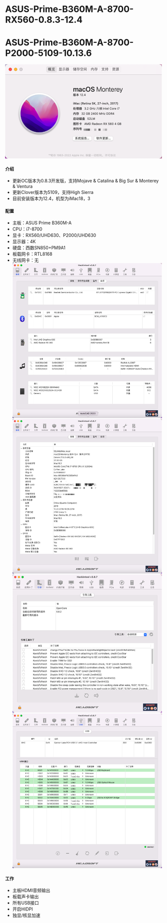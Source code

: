 # ASUS-Prime-B360M-A-8700-RX560-0.8.3-12.4
# ASUS-Prime-B360M-A-8700-P2000-5109-10.13.6

![关于本机](%E5%85%B3%E4%BA%8E%E6%9C%AC%E6%9C%BA.png)

#### 介绍

- 更新OC版本为0.8.3开发版，支持Mojave & Catalina & Big Sur & Monterey & Ventura
- 更新Clover版本为5109，支持High Sierra
- 目前安装版本为12.4，机型为iMac18，3


#### 配置

- 主板：ASUS Prime B360M-A
- CPU：i7-8700
- 显卡：RX560/UHD630、P2000/UHD630
- 显示器：4K
- 硬盘：西数SN850+PM9A1
- 板载网卡：RTL8168
- 无线网卡：无
![杂项](%E6%9D%82%E9%A1%B9.png)
![系统](%E7%B3%BB%E7%BB%9F.png)
![引导版本](%E5%BC%95%E5%AF%BC%E7%89%88%E6%9C%AC.png)
![USB](USB.png)

#### 工作


- 主板HDMI音频输出
- 板载声卡输出
- 所有USB接口
- 开启HIDPI
- 独显/核显加速
